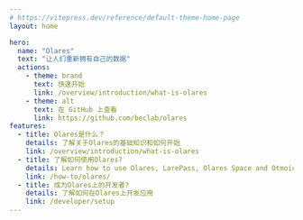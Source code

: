 ```yaml
---
# https://vitepress.dev/reference/default-theme-home-page
layout: home

hero:
  name: "Olares"
  text: "让人们重新拥有自己的数据"
  actions:
    - theme: brand
      text: 快速开始
      link: /overview/introduction/what-is-olares
    - theme: alt
      text: 在 GitHub 上查看
      link: https://github.com/beclab/olares
features:
  - title: Olares是什么？
    details: 了解关于Olares的基础知识和如何开始
    link: /overview/introduction/what-is-olares
  - title: 了解如何使用Olares?
    details: Learn how to use Olares, LarePass, Olares Space and Otmoic.
    link: /how-to/olares/
  - title: 成为Olares上的开发者?
    details: 了解如何在Olares上开发应用
    link: /developer/setup
---
```

